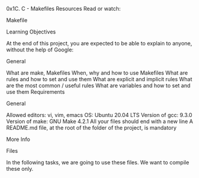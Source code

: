 0x1C. C - Makefiles
Resources
Read or watch:

Makefile

Learning Objectives

At the end of this project, you are expected to be able to explain to anyone, without the help of Google:

General

What are make, Makefiles
When, why and how to use Makefiles
What are rules and how to set and use them
What are explicit and implicit rules
What are the most common / useful rules
What are variables and how to set and use them
Requirements

General


Allowed editors: vi, vim, emacs
OS: Ubuntu 20.04 LTS
Version of gcc: 9.3.0
Version of make: GNU Make 4.2.1
All your files should end with a new line
A README.md file, at the root of the folder of the project, is mandatory

More Info

Files

In the following tasks, we are going to use these files. We want to compile these only.